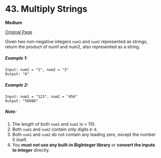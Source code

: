 # 43. Multiply Strings

**Medium**

[Original Page](https://leetcode.com/problems/multiply-strings/)

Given two non-negative integers `num1` and `num2` represented as strings, return the product of num1 and num2, also represented as a string.

##### Example 1:
```
Input: num1 = "2", num2 = "3"
Output: "6"
```

##### Example 2:
```
Input: num1 = "123", num2 = "456"
Output: "56088"
```

##### Note:
1. The length of both `num1` and `num2` is < 110.
2. Both `num1` and `num2` contain only digits `0-9`.
3. Both `num1` and `num2` do not contain any leading zero, except the number 0 itself.
4. You __must not use any built-in BigInteger library__ or __convert the inputs to integer__ directly.
